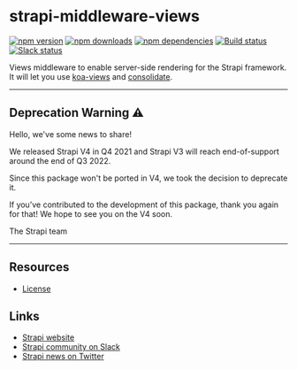 # strapi-middleware-views

[![npm version](https://img.shields.io/npm/v/strapi-middleware-views.svg)](https://www.npmjs.org/package/strapi-middleware-views)
[![npm downloads](https://img.shields.io/npm/dm/strapi-middleware-views.svg)](https://www.npmjs.org/package/strapi-middleware-views)
[![npm dependencies](https://david-dm.org/strapi/strapi-middleware-views.svg)](https://david-dm.org/strapi/strapi-middleware-views)
[![Build status](https://travis-ci.org/strapi/strapi-middleware-views.svg?branch=master)](https://travis-ci.org/strapi/strapi-middleware-views)
[![Slack status](https://slack.strapi.io/badge.svg)](https://slack.strapi.io)

Views middleware to enable server-side rendering for the Strapi framework. It will let you use [koa-views](https://www.npmjs.com/package/koa-views) and [consolidate](https://github.com/tj/consolidate.js/).

---

## Deprecation Warning :warning:

Hello, we've some news to share!

We released Strapi V4 in Q4 2021 and Strapi V3 will reach end-of-support around the end of Q3 2022.

Since this package won't be ported in V4, we took the decision to deprecate it.

If you’ve contributed to the development of this package, thank you again for that! We hope to see you on the V4 soon.

The Strapi team

---

## Resources

- [License](LICENSE)

## Links

- [Strapi website](https://strapi.io/)
- [Strapi community on Slack](https://slack.strapi.io)
- [Strapi news on Twitter](https://twitter.com/strapijs)
